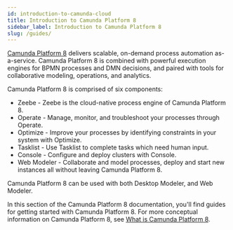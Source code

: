 ```yaml
---
id: introduction-to-camunda-cloud
title: Introduction to Camunda Platform 8
sidebar_label: Introduction to Camunda Platform 8
slug: /guides/
---
```


[Camunda Platform 8](https://camunda.io) delivers scalable, on-demand process automation as-a-service. Camunda Platform 8 is combined with powerful execution engines for BPMN processes and DMN decisions, and paired with tools for collaborative modeling, operations, and analytics.

Camunda Platform 8 is comprised of six components:

- Zeebe - Zeebe is the cloud-native process engine of Camunda Platform 8.
- Operate - Manage, monitor, and troubleshoot your processes through Operate.
- Optimize - Improve your processes by identifying constraints in your system with Optimize.
- Tasklist - Use Tasklist to complete tasks which need human input.
- Console - Configure and deploy clusters with Console.
- Web Modeler - Collaborate and model processes, deploy and start new instances all without leaving Camunda Platform 8.

Camunda Platform 8 can be used with both Desktop Modeler, and Web Modeler.

In this section of the Camunda Platform 8 documentation, you'll find guides for getting started with Camunda Platform 8. For more conceptual information on Camunda Platform 8, see [What is Camunda Platform 8](components/concepts/what-is-camunda-platform-8.md).
